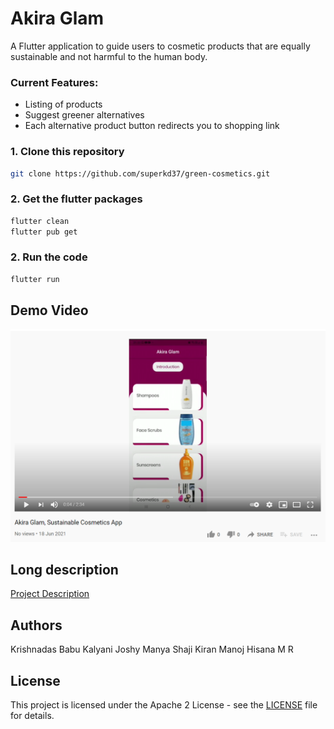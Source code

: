# Akira Glam

A Flutter application to guide users to cosmetic products that are equally sustainable and not harmful to the human body.

### Current Features:
* Listing of products
* Suggest greener alternatives
* Each alternative product button redirects you to shopping link

### 1. Clone this repository
```bash
git clone https://github.com/superkd37/green-cosmetics.git
```

### 2. Get the flutter packages
```bash
flutter clean
flutter pub get
```
### 2. Run the code
```bash
flutter run
```

## Demo Video
[![Watch the video](https://github.com/superkd37/akira-glam/blob/master/YT_Preview.png)](https://youtu.be/AoDBDY_YfPk)

## Long description
[Project Description](./DESCRIPTION.md)

## Authors
Krishnadas Babu
Kalyani Joshy
Manya Shaji
Kiran Manoj
Hisana M R

## License
This project is licensed under the Apache 2 License - see the [LICENSE](LICENSE) file for details.
